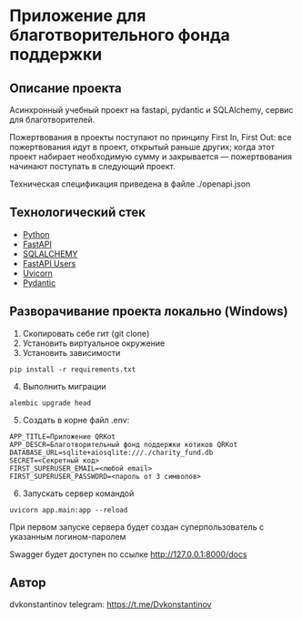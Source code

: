 # Приложение для благотворительного фонда поддержки 

## Описание проекта
Асинхронный учебный проект на fastapi, pydantic и SQLAlchemy, сервис для благотворителей.

Пожертвования в проекты поступают по принципу First In, First Out: все пожертвования идут в проект, открытый раньше других; когда этот проект набирает необходимую сумму и закрывается — пожертвования начинают поступать в следующий проект.

Техническая спецификация приведена в файле ./openapi.json


## Технологический стек
- [Python](https://www.python.org/)
- [FastAPI](https://fastapi.tiangolo.com/)
- [SQLALCHEMY](https://www.sqlalchemy.org/)
- [FastAPI Users](https://fastapi-users.github.io/fastapi-users/10.2/)
- [Uvicorn](https://www.uvicorn.org/)
- [Pydantic](https://docs.pydantic.dev/)


## Разворачивание проекта локально (Windows)
1. Скопировать себе гит (git clone)
2. Установить виртуальное окружение
3. Установить зависимости
```
pip install -r requirements.txt
```
4. Выполнить миграции
```
alembic upgrade head
```
5. Создать в корне файл .env:
``` 
APP_TITLE=Приложение QRKot
APP_DESCR=Благотворительный фонд поддержки котиков QRKot
DATABASE_URL=sqlite+aiosqlite:///./charity_fund.db
SECRET=<Секретный код>
FIRST_SUPERUSER_EMAIL=<любой email>
FIRST_SUPERUSER_PASSWORD=<пароль от 3 символов>
```
6. Запускать сервер командой
```
uvicorn app.main:app --reload
```
При первом запуске сервера будет создан суперпользователь с указанным логином-паролем

Swagger будет доступен по ссылке http://127.0.0.1:8000/docs

## Автор
dvkonstantinov
telegram: https://t.me/Dvkonstantinov